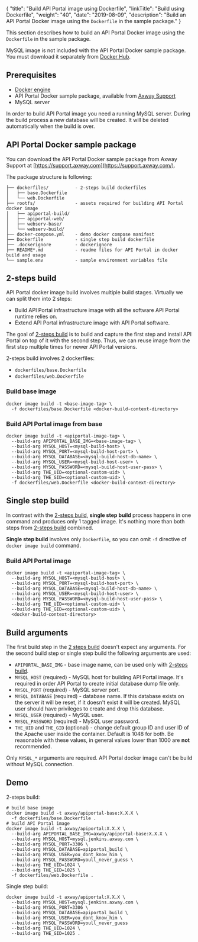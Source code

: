 {
  "title": "Build API Portal image using Dockerfile",
  "linkTitle": "Build using Dockerfile",
  "weight": "40",
  "date": "2019-08-09",
  "description": "Build an API Portal Docker image using the `Dockerfile` in the sample package."
}

This section describes how to build an API Portal Docker image using the `Dockerfile` in the sample package.

MySQL image is not included with the API Portal Docker sample package. You must download it separately from [Docker Hub](https://hub.docker.com/).

## Prerequisites

* [Docker engine](https://docs.docker.com/engine/)
* API Portal Docker sample package, available from [Axway Support](https://support.axway.com)
* MySQL server

In order to build API Portal image you need a running MySQL server. During the build process a new database will be created. It will be deleted automatically when the build is over.

## API Portal Docker sample package

You can download the API Portal Docker sample package from Axway Support at [https://support.axway.com](https://support.axway.com/).

The package structure is following:

```
├── dockerfiles/          - 2-steps build dockerfiles
│   ├── base.Dockerfile
│   └── web.Dockerfile
├── rootfs/               - assets required for building API Portal docker image
│   ├── apiportal-build/
│   ├── apiportal-web/
│   ├── webserv-base/
│   └── webserv-build/
├── docker-compose.yml    - demo docker compose manifest
├── Dockerfile            - single step build dockerfile
├── .dockerignore         - dockerignore
├── README*.md            - readme files for API Portal in docker build and usage
└── sample.env            - sample environment variables file
```

## 2-steps build

API Portal docker image build involves multiple build stages. Virtually we can split them into 2 steps:

* Build API Portal infrastructure image with all the software API Portal runtime relies on.
* Extend API Portal infrastructure image with API Portal software.

The goal of [2-steps build](#2-steps-build) is to build and capture the first step and install API Portal on top of it with the second step. Thus, we can reuse image from the first step multiple times for newer API Portal versions.

2-steps build involves 2 dockerfiles:

* `dockerfiles/base.Dockerfile`
* `dockerfiles/web.Dockerfile`

### Build base image

```
docker image build -t <base-image-tag> \
  -f dockerfiles/base.Dockerfile <docker-build-context-directory>
```

### Build API Portal image from base

```
docker image build -t <apiportal-image-tag> \
  --build-arg APIPORTAL_BASE_IMG=<base-image-tag> \
  --build-arg MYSQL_HOST=<mysql-build-host> \
  --build-arg MYSQL_PORT=<mysql-build-host-port> \
  --build-arg MYSQL_DATABASE=<mysql-build-host-db-name> \
  --build-arg MYSQL_USER=<mysql-build-host-user> \
  --build-arg MYSQL_PASSWORD=<mysql-build-host-user-pass> \
  --build-arg THE_UID=<optional-custom-uid> \
  --build-arg THE_GID=<optional-custom-uid> \
  -f dockerfiles/web.Dockerfile <docker-build-context-directory>
```

## Single step build

In contrast with the [2-steps build](#2-steps-build), **single step build** process happens in one command and produces only 1 tagged image. It's nothing more than both steps from [2-steps build](#2-steps-build) combined.

**Single step build** involves only `Dockerfile`, so you can omit `-f` directive of `docker image build` command.

### Build API Portal image

```
docker image build -t <apiportal-image-tag> \
  --build-arg MYSQL_HOST=<mysql-build-host> \
  --build-arg MYSQL_PORT=<mysql-build-host-port> \
  --build-arg MYSQL_DATABASE=<mysql-build-host-db-name> \
  --build-arg MYSQL_USER=<mysql-build-host-user> \
  --build-arg MYSQL_PASSWORD=<mysql-build-host-user-pass> \
  --build-arg THE_UID=<optional-custom-uid> \
  --build-arg THE_GID=<optional-custom-uid> \
  <docker-build-context-directory>
```

## Build arguments

The first build step in the [2 steps build](#2-steps-build) doesn't expect any arguments. For the second build step or single step build the following arguments are used:

* `APIPORTAL_BASE_IMG` - base image name, can be used only with [2-steps build](#2-steps-build).
* `MYSQL_HOST` (required) - MySQL host for building API Portal image. It's required in order API Portal to create initial database dump file only.
* `MYSQL_PORT` (required) - MySQL server port.
* `MYSQL_DATABASE` (required) - database name. If this database exists on the server it will be reset, if it doesn't exist it will be created. MySQL user should have privileges to create and drop this database.
* `MYSQL_USER` (required) - MySQL user.
* `MYSQL_PASSWORD` (required) - MySQL user password.
* `THE_UID` and `THE_GID` (optional) - change default group ID and user ID of the Apache user inside the container. Default is 1048 for both. Be reasonable with these values, in general values lower than 1000 are **not** recommended.

Only `MYSQL_*` arguments are required. API Portal docker image can't be build without MySQL connection.

## Demo

2-steps build:

```
# build base image
docker image build -t axway/apiportal-base:X.X.X \
  -f dockerfiles/base.Dockerfile .
# build API Portal image
docker image build -t axway/apiportal:X.X.X \
  --build-arg APIPORTAL_BASE_IMG=axway/apiportal-base:X.X.X \
  --build-arg MYSQL_HOST=mysql.jenkins.axway.com \
  --build-arg MYSQL_PORT=3306 \
  --build-arg MYSQL_DATABASE=apiportal_build \
  --build-arg MYSQL_USER=you_dont_know_him \
  --build-arg MYSQL_PASSWORD=youll_never_guess \
  --build-arg THE_UID=1024 \
  --build-arg THE_GID=1025 \
  -f dockerfiles/web.Dockerfile .
```

Single step build:

```
docker image build -t axway/apiportal:X.X.X \
  --build-arg MYSQL_HOST=mysql.jenkins.axway.com \
  --build-arg MYSQL_PORT=3306 \
  --build-arg MYSQL_DATABASE=apiportal_build \
  --build-arg MYSQL_USER=you_dont_know_him \
  --build-arg MYSQL_PASSWORD=youll_never_guess
  --build-arg THE_UID=1024 \
  --build-arg THE_GID=1025 .
```
